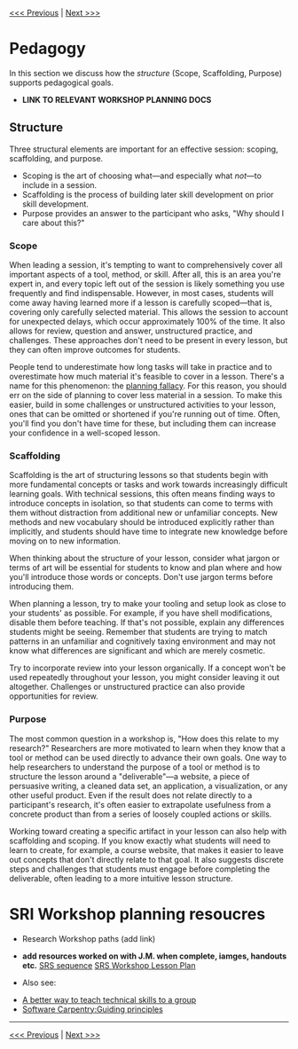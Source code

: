
[<<< Previous](https://github.com/SouthernMethodistUniversity/styleguide) | [Next >>>](style_guide.md)   


# Pedagogy

In this section we discuss how the *structure* (Scope, Scaffolding, Purpose) supports pedagogical goals. 

* **LINK TO RELEVANT WORKSHOP PLANNING DOCS**

## Structure

Three structural elements are important for an effective session: scoping, scaffolding, and purpose. 
* Scoping is the art of choosing what—and especially what *not*—to include in a session.
* Scaffolding is the process of building later skill development on prior skill development. 
* Purpose provides an answer to the participant who asks, "Why should I care about this?"

### Scope

When leading a session, it's tempting to want to comprehensively cover all important aspects of a tool, method, or skill. After all, this is an area you're expert in, and every topic left out of the session is likely something you use frequently and find indispensable. However, in most cases, students will come away having learned more if a lesson is carefully scoped—that is, covering only carefully selected material. This allows the session to account for unexpected delays, which occur approximately 100% of the time. It also allows for review, question and answer, unstructured practice, and challenges. These approaches don't need to be present in every lesson, but they can often improve outcomes for students.

People tend to underestimate how long tasks will take in practice and to overestimate how much material it's feasible to cover in a lesson. There's a name for this phenomenon: the [planning fallacy](https://en.wikipedia.org/wiki/Planning_fallacy). For this reason, you should err on the side of planning to cover less material in a session. To make this easier, build in some challenges or unstructured activities to your lesson, ones that can be omitted or shortened if you're running out of time. Often, you'll find you don't have time for these, but including them can increase your confidence in a well-scoped lesson.

### Scaffolding

Scaffolding is the art of structuring lessons so that students begin with more fundamental concepts or tasks and work towards increasingly difficult learning goals. With technical sessions, this often means finding ways to introduce concepts in isolation, so that students can come to terms with them without distraction from additional new or unfamiliar concepts. New methods and new vocabulary should be introduced explicitly rather than implicitly, and students should have time to integrate new knowledge before moving on to new information.

When thinking about the structure of your lesson, consider what jargon or terms of art will be essential for students to know and plan where and how you'll introduce those words or concepts. Don't use jargon terms before introducing them.

When planning a lesson, try to make your tooling and setup look as close to your students' as possible. For example, if you have shell modifications, disable them before teaching. If that's not possible, explain any differences students might be seeing. Remember that students are trying to match patterns in an unfamiliar and cognitively taxing environment and may not know what differences are significant and which are merely cosmetic.

Try to incorporate review into your lesson organically. If a concept won't be used repeatedly throughout your lesson, you might consider leaving it out altogether. Challenges or unstructured practice can also provide opportunities for review.

### Purpose

The most common question in a workshop is, "How does this relate to my research?" Researchers are more motivated to learn when they know that a tool or method can be used directly to advance their own goals. One way to help researchers to understand the purpose of a tool or method is to structure the lesson around a "deliverable"—a website, a piece of persuasive writing, a cleaned data set, an application, a visualization, or any other useful product. Even if the result does not relate directly to a participant's research, it's often easier to extrapolate usefulness from a concrete product than from a series of loosely coupled actions or skills.

Working toward creating a specific artifact in your lesson can also help with scaffolding and scoping. If you know exactly what students will need to learn to create, for example, a course website, that makes it easier to leave out concepts that don't directly relate to that goal. It also suggests discrete steps and challenges that students must engage before completing the deliverable, often leading to a more intuitive lesson structure.

# SRI Workshop planning resoucres
* Research Workshop paths (add link)
* **add resources worked on with J.M. when complete, iamges, handouts etc.**
[SRS sequence](https://smu.box.com/s/5p73vwyygaai6n4lw4ci2b5g1lsuwal0)
[SRS Workshop Lesson Plan](https://smu.box.com/s/5p73vwyygaai6n4lw4ci2b5g1lsuwal0)


* Also see: 
- [A better way to teach technical skills to a group](https://miriamposner.com/blog/a-better-way-to-teach-technical-skills-to-a-group/)
- [Software Carpentry:Guiding principles](https://carpentries.github.io/curriculum-development/guiding-principles.html)



__________ 

[<<< Previous](https://github.com/SouthernMethodistUniversity/styleguide) | [Next >>>](style_guide.md)   